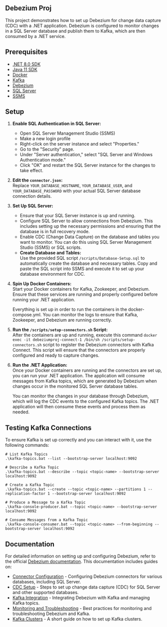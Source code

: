 ## Debezium Proj

This project demonstrates how to set up Debezium for change data capture (CDC) with a .NET application. Debezium is configured to monitor changes in a SQL Server database and publish them to Kafka, which are then consumed by a .NET service.

## Prerequisites

- [.NET 8.0 SDK](https://dotnet.microsoft.com/en-us/download/dotnet/8.0)
- [Java 11 SDK](https://www.oracle.com/java/technologies/javase-jdk11-downloads.html)
- [Docker](https://www.docker.com/get-started)
- [Kafka](https://kafka.apache.org/downloads)
- [Debezium](https://debezium.io/documentation/)
- [SQL Server](https://www.microsoft.com/en-us/sql-server/sql-server-downloads)
- [SSMS](https://learn.microsoft.com/en-us/sql/ssms/download-sql-server-management-studio-ssms?view=sql-server-ver16)

## Setup
1. **Enable SQL Authentication in SQL Server:**
   - Open SQL Server Management Studio (SSMS)
   - Make a new login profile
   - Right-click on the server instance and select "Properties."
   - Go to the "Security" page.
   - Under "Server authentication," select "SQL Server and Windows Authentication mode."
   - Click "OK" and restart the SQL Server instance for the changes to take effect.
   

1. **Edit the `connector.json`:**  
   Replace `YOUR_DATABASE_HOSTNAME`, `YOUR_DATABASE_USER`, and `YOUR_DATABASE_PASSWORD` with your actual SQL Server database connection details.

2. **Set Up SQL Server:**
   - Ensure that your SQL Server instance is up and running.
   - Configure SQL Server to allow connections from Debezium. This includes setting up the necessary permissions and ensuring that the database is in full recovery mode.
   - Enable CDC (Change Data Capture) on the database and tables you want to monitor. You can do this using SQL Server Management Studio (SSMS) or SQL scripts.
   - **Create Database and Tables:**  
     Use the provided SQL script  `/scripts/Database-Setup.sql` to automatically create the database and necessary tables. Copy and paste the SQL script into SSMS and execute it to set up your database environment for CDC.

3. **Spin Up Docker Containers:**  
   Start your Docker containers for Kafka, Zookeeper, and Debezium. Ensure that these services are running and properly configured before running your .NET application.

   Everything is set up in order to run the containers in the docker-compose.yml. You can monitor the logs to ensure that Kafka, Zookeeper, and Debezium are running correctly.

4. **Run the `/scripts/setup-connectors.sh` Script:**  
   After the containers are up and running, execute this command `docker exec -it debeziumproj-connect-1 /bin/sh /scripts/setup-connectors.sh`  script to register the Debezium connectors with Kafka Connect. This script will ensure that the connectors are properly configured and ready to capture changes.

5. **Run the .NET Application:**  
   Once your Docker containers are running and the connectors are set up, you can run your .NET application. The application will consume messages from Kafka topics, which are generated by Debezium when changes occur in the monitored SQL Server database tables.

   You can monitor the changes in your database through Debezium, which will log the CDC events to the configured Kafka topics. The .NET application will then consume these events and process them as needed.

## Testing Kafka Connections

To ensure Kafka is set up correctly and you can interact with it, use the following commands:

```shell
# List Kafka Topics
.\kafka-topics.bat --list --bootstrap-server localhost:9092

# Describe a Kafka Topic
.\kafka-topics.bat --describe --topic <topic-name> --bootstrap-server localhost:9092

# Create a Kafka Topic
.\kafka-topics.bat --create --topic <topic-name> --partitions 1 --replication-factor 1 --bootstrap-server localhost:9092

# Produce a Message to a Kafka Topic
.\kafka-console-producer.bat --topic <topic-name> --bootstrap-server localhost:9092

# Consume Messages from a Kafka Topic
.\kafka-console-consumer.bat --topic <topic-name> --from-beginning --bootstrap-server localhost:9092
```

## Documentation

For detailed information on setting up and configuring Debezium, refer to the official [Debezium documentation](https://debezium.io/documentation/). This documentation includes guides on:

- [Connector Configuration](https://debezium.io/documentation/reference/connectors/sqlserver.html) - Configuring Debezium connectors for various databases, including SQL Server.
- [CDC Setup](https://debezium.io/documentation/reference/1.9/connectors/sqlserver.html#sqlserver-changes) - Steps to set up change data capture (CDC) for SQL Server and other supported databases.
- [Kafka Integration](https://debezium.io/documentation/reference/1.9/connectors/kafka.html) - Integrating Debezium with Kafka and managing Kafka topics.
- [Monitoring and Troubleshooting](https://debezium.io/documentation/reference/1.9/operations.html) - Best practices for monitoring and troubleshooting Debezium and Kafka.
- [Kafka Clusters](https://blog.devgenius.io/kafka-cluster-on-docker-compose-dae9fcc8c092) - A short guide on how to set up Kafka clusters.

